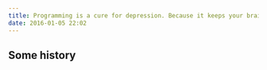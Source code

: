```yaml
---
title: Programming is a cure for depression. Because it keeps your brain running so that boredom doesn't have a chance to intrude; although problems can be so hard to solve it makes you frustrated now and again, once you make it it brings gigantic feel of accoplishment and you don't ever need any other kind of reward. Then you'll begin to enjoy the process of solving which is the more fundamental fun part. And day after day you become smarter and smarter.
date: 2016-01-05 22:02
---
```


## Some history


[^1]: „Well honestly, anything mala enough will do! (๑•̀ㅂ•́)و“

